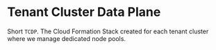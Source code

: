 # Tenant Cluster Data Plane

Short `TCDP`. The Cloud Formation Stack created for each tenant cluster where we
manage dedicated node pools.
